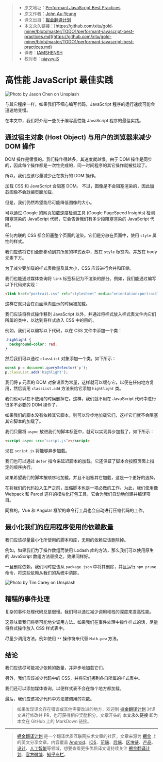 > * 原文地址：[Performant JavaScript Best Practices](https://levelup.gitconnected.com/performant-javascript-best-practices-c5a49a357e46)
> * 原文作者：[John Au-Yeung](https://medium.com/@hohanga)
> * 译文出自：[掘金翻译计划](https://github.com/xitu/gold-miner)
> * 本文永久链接：[https://github.com/xitu/gold-miner/blob/master/TODO1/performant-javascript-best-practices.md](https://github.com/xitu/gold-miner/blob/master/TODO1/performant-javascript-best-practices.md)
> * 译者：[IAMSHENSH](https://github.com/IAMSHENSH)
> * 校对者：[niayyy-S](https://github.com/niayyy-S)

# 高性能 JavaScript 最佳实践

![Photo by [Jason Chen](https://unsplash.com/@ja5on?utm_source=medium&utm_medium=referral) on [Unsplash](https://unsplash.com?utm_source=medium&utm_medium=referral)](https://cdn-images-1.medium.com/max/5760/0*UyQ42ciE79LF-bK4)

与其它程序一样，如果我们不细心编写代码，JavaScript 程序的运行速度可能会迅速地变慢。

在本文中，我们将介绍一些关于编写高性能 JavaScript 程序的最佳实践。

## 通过宿主对象 (Host Object) 与用户的浏览器来减少 DOM 操作

DOM 操作是缓慢的。我们操作得越多，其速度就越慢。由于 DOM 操作是同步的，因此每个操作都是一次性完成的，同一时间程序的其它操作就被挂起了。

所以，我们应该尽量减少正在执行的 DOM 操作。

加载 CSS 和 JavaScript 会阻塞 DOM。 不过，图像是不会阻塞渲染的，因此加载图像不会耽搁页面加载。

但是，我们仍然希望能尽可能降低图像的大小。

可以通过 Google 的网页加载速度检测工具 (Google PageSpeed Insights) 检测阻塞渲染的 JavaScript 代码，它会告诉我们有多少段阻塞渲染的 JavaScript 代码。

任何内联的 CSS 都会阻塞整个页面的渲染。它们是分散在页面中，使用 `style` 属性的样式。

我们应该将它们全部移动到其所属的样式表中，放在 `style` 标签内，并放在 body 元素下方。

为了减少要加载的样式表数量及其大小，CSS 应该进行合并和压缩。

我们也能通过媒体查询将 `link` 标签标记为不渲染的部分。例如，我们能通过编写以下代码来实现：

```html
<link href="portrait.css" rel="stylesheet" media="orientation:portrait">
```

这样它就只会在页面纵向显示的时候被加载。

我们应该将样式操作移到 JavaScript 以外，并通过将样式放入样式表文件内它们所属的类中，以达到将样式放入 CSS 中的目的。

例如，我们可以编写以下代码，以在 CSS 文件中添加一个类：

```css
.highlight {
  background-color: red;
}
```

然后我们可以通过 `classList` 对象添加一个类，如下所示：

```js
const p = document.querySelector('p');
p.classList.add('highlight');
```

我们将 `p` 元素的 DOM 对象设置为常量，这样就可以缓存它，以便在任何地方复用，然后调用 `classList.add` 方法来给它添加 `hightlight` 类。

我们也可以在不使用的时候删掉它。这样，我们就不用在 JavaScript 代码中进行很多不必要的 DOM 操作了。

如果我们的脚本没有依赖其它脚本，则可以异步地加载它们，这样它们就不会阻塞其它脚本的加载了。

我们只需将 `async` 放进我们的脚本标签中，就可以实现异步加载了，如下所示：

```html
<script async src="script.js"></script>
```

现在 `script.js` 将能够异步加载。

我们也可以通过 `defer` 指令来延迟脚本的加载。它还保证了脚本会按照页面上指定的顺序执行。

如果希望我们的脚本按顺序地加载，并且不阻塞其它加载，这是一个更好的选择。

在将我们的代码投入生产之前，压缩脚本也是一项必做的工作。为此，我们使用像 Webpack 和 Parcel 这样的模块化打包工具，它会为我们自动地创建并编译项目。

同样的，Vue 和 Angular 框架的命令行工具也会自动进行压缩代码的工作。

## 最小化我们的应用程序使用的依赖数量

我们应该尽量最小化所使用的脚本和库，无用的依赖应该删除掉。

例如，如果我们为了操作数组而使用 Lodash 库的方法，那么我们可以使用原生的 JavaScript 数组方法替换之，效果同样好。

一旦删除依赖，我们同时应该从 `package.json` 中将其删除，并且运行 `npm prune` 命令，将这些依赖从我们的系统中清除。

![Photo by [Tim Carey](https://unsplash.com/@baudy?utm_source=medium&utm_medium=referral) on [Unsplash](https://unsplash.com?utm_source=medium&utm_medium=referral)](https://cdn-images-1.medium.com/max/6154/0*9Qx9V9XpyjsjvSME)

## 糟糕的事件处理

复杂的事件处理代码总是很慢。我们可以通过减少调用堆栈的深度来提高性能。

这意味着我们将尽可能地少调用方法。如果我们在事件处理中操作样式的话，尽量将样式操作放入 CSS 样式表中。

尽量少调用方法，例如使用 `**` 操作符来代替 `Math.pow` 方法。

## 结论

我们应该尽可能减少依赖的数量，并异步地加载它们。

另外，我们应该减少代码中的 CSS，并将它们挪到各自所属的样式表中。

我们还可以添加媒体查询，以便样式表不会在每个地方都加载。

最后，我们应该减少代码中方法被调用的次数。

> 如果发现译文存在错误或其他需要改进的地方，欢迎到 [掘金翻译计划](https://github.com/xitu/gold-miner) 对译文进行修改并 PR，也可获得相应奖励积分。文章开头的 **本文永久链接** 即为本文在 GitHub 上的 MarkDown 链接。

---

> [掘金翻译计划](https://github.com/xitu/gold-miner) 是一个翻译优质互联网技术文章的社区，文章来源为 [掘金](https://juejin.im) 上的英文分享文章。内容覆盖 [Android](https://github.com/xitu/gold-miner#android)、[iOS](https://github.com/xitu/gold-miner#ios)、[前端](https://github.com/xitu/gold-miner#前端)、[后端](https://github.com/xitu/gold-miner#后端)、[区块链](https://github.com/xitu/gold-miner#区块链)、[产品](https://github.com/xitu/gold-miner#产品)、[设计](https://github.com/xitu/gold-miner#设计)、[人工智能](https://github.com/xitu/gold-miner#人工智能)等领域，想要查看更多优质译文请持续关注 [掘金翻译计划](https://github.com/xitu/gold-miner)、[官方微博](http://weibo.com/juejinfanyi)、[知乎专栏](https://zhuanlan.zhihu.com/juejinfanyi)。
